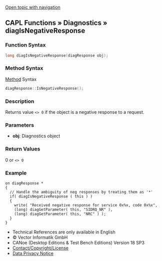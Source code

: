 [Open topic with navigation](../../../../../CANoeDEFamily.htm#Topics/CAPLFunctions/Diagnostics/Functions/CAPLfunctionDiagIsNegativeResponse.md)

## CAPL Functions » Diagnostics » diagIsNegativeResponse

### Function Syntax

```c
long diagIsNegativeResponse(diagResponse obj);
```

### Method Syntax

[Method](../../../Shared/CAPL/General/ClassesAndObjects.md) Syntax

```c
diagResponse::IsNegativeResponse();
```

### Description

Returns value `<> 0` if the object is a negative response to a request.

### Parameters

- **obj**: Diagnostics object

### Return Values

0 or `<> 0`

### Example

```plaintext
on diagResponse *
{
  // Handle the ambiguity of neg responses by treating them as '*'
  if( diagIsNegativeResponse ( this ) )
  {
    write( "Received negative response for service 0x%x, code 0x%x",
    (long) diagGetParameter( this, "SIDRQ_NR" ),
    (long) diagGetParameter( this, "NRC" ) );
  }
}
```

- Technical References are only available in English
- © Vector Informatik GmbH
- CANoe (Desktop Editions & Test Bench Editions) Version 18 SP3
- [Contact/Copyright/License](../../../Shared/ContactCopyrightLicense.md)
- [Data Privacy Notice](https://www.vector.com/int/en/company/get-info/privacy-policy/)
